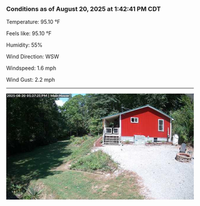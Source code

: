 ### Conditions as of August 20, 2025 at 1:42:41 PM CDT 

Temperature: 95.10 &deg;F

Feels like: 95.10 &deg;F

Humidity: 55%

Wind Direction: WSW

Windspeed: 1.6 mph

Wind Gust: 2.2 mph

---

<img src="./images/latest.jpeg"/>

